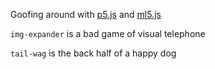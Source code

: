 Goofing around with [p5.js](https://p5js.org/) and [ml5.js](https://ml5js.org/)

`img-expander` is a bad game of visual telephone

`tail-wag` is the back half of a happy dog
